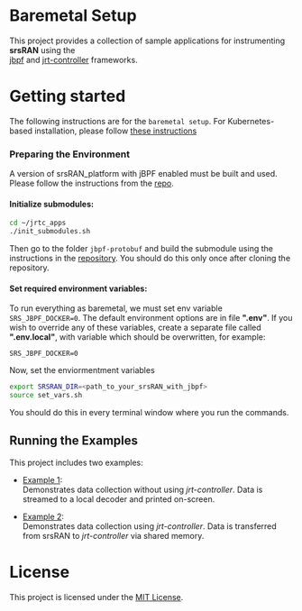 # Baremetal Setup

This project provides a collection of sample applications for instrumenting **srsRAN** using the  
[jbpf](https://github.com/microsoft/jbpf) and [jrt-controller](https://github.com/microsoft/jrt-controller) frameworks.

# Getting started

The following instructions are for the `baremetal setup`.
For Kubernetes-based installation, please follow [these instructions](../README.md)

### Preparing the Environment

A version of srsRAN_platform with jBPF enabled must be built and used. Please follow the instructions from the [repo](https://github.com/xfoukas/srsRAN_Project_jbpf). 


#### Initialize submodules:

```bash
cd ~/jrtc_apps
./init_submodules.sh
```

Then go to the folder `jbpf-protobuf` and build the submodule using the instructions in the [repository](https://github.com/microsoft/jbpf-protobuf). 
You should do this only once after cloning the repository.


#### Set required environment variables:

To run everything as baremetal, we must set env variable `SRS_JBPF_DOCKER=0`. 
The default environment options are in file __".env"__. 
If you wish to override any of these variables, create a separate file called __".env.local"__, with variable which should be overwritten, for example:

```
SRS_JBPF_DOCKER=0
```

Now, set the enviormentment variables

```sh
export SRSRAN_DIR=<path_to_your_srsRAN_with_jbpf>
source set_vars.sh
```

You should do this in every terminal window where you run the commands. 

## Running the Examples

This project includes two examples:

- [Example 1](./example_no_jrtc_baremetal.md):  
  Demonstrates data collection without using *jrt-controller*. Data is streamed to a local decoder and printed on-screen.

- [Example 2](./example_w_jrtc_baremetal.md):  
  Demonstrates data collection using *jrt-controller*.  Data is transferred from srsRAN to *jrt-controller* via shared memory.
   

# License

This project is licensed under the [MIT License](LICENSE.md).
